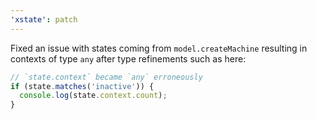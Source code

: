 ```yaml
---
'xstate': patch
---
```


Fixed an issue with states coming from `model.createMachine` resulting in contexts of type `any` after type refinements such as here:

```ts
// `state.context` became `any` erroneously
if (state.matches('inactive')) {
  console.log(state.context.count);
}
```
